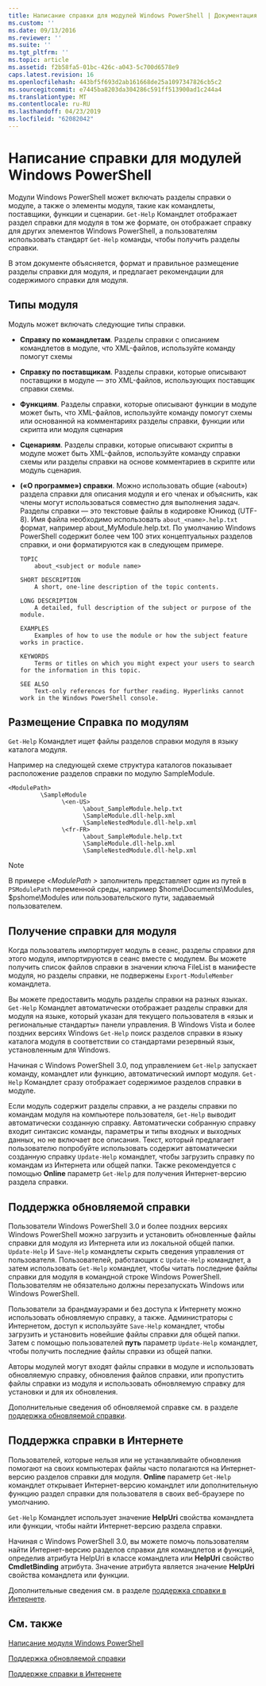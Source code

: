 ```yaml
---
title: Написание справки для модулей Windows PowerShell | Документация Майкрософт
ms.custom: ''
ms.date: 09/13/2016
ms.reviewer: ''
ms.suite: ''
ms.tgt_pltfrm: ''
ms.topic: article
ms.assetid: f2b58fa5-01bc-426c-a043-5c700d6578e9
caps.latest.revision: 16
ms.openlocfilehash: 443bf5f693d2ab161668de25a1097347826cb5c2
ms.sourcegitcommit: e7445ba8203da304286c591ff513900ad1c244a4
ms.translationtype: MT
ms.contentlocale: ru-RU
ms.lasthandoff: 04/23/2019
ms.locfileid: "62082042"
---
```

# <a name="writing-help-for-windows-powershell-modules"></a>Написание справки для модулей Windows PowerShell

Модули Windows PowerShell может включать разделы справки о модуле, а также о элементы модуля, такие как командлеты, поставщики, функции и сценарии. `Get-Help` Командлет отображает раздел справки для модуля в том же формате, он отображает справку для других элементов Windows PowerShell, а пользователям использовать стандарт `Get-Help` команды, чтобы получить разделы справки.

В этом документе объясняется, формат и правильное размещение разделы справки для модуля, и предлагает рекомендации для содержимого справки для модуля.

## <a name="types-of-module-help"></a>Типы модуля

Модуль может включать следующие типы справки.

- **Справку по командлетам**. Разделы справки с описанием командлетов в модуле, что XML-файлов, используйте команду помогут схемы

- **Справку по поставщикам**. Разделы справки, которые описывают поставщики в модуле — это XML-файлов, использующих поставщик справки схемы.

- **Функциям**. Разделы справки, которые описывают функции в модуле может быть, что XML-файлов, используйте команду помогут схемы или основанной на комментариях разделы справки, функции или скрипта или модуля сценария

- **Сценариям**. Разделы справки, которые описывают скрипты в модуле может быть XML-файлов, используйте команду справки схемы или разделы справки на основе комментариев в скрипте или модуль сценария.

- **(«О программе») справки**. Можно использовать общие («about») раздела справки для описания модуля и его членах и объяснить, как члены могут использоваться совместно для выполнения задач. Разделы справки — это текстовые файлы в кодировке Юникод (UTF-8). Имя файла необходимо использовать `about_<name>.help.txt` формат, например about_MyModule.help.txt. По умолчанию Windows PowerShell содержит более чем 100 этих концептуальных разделов справки, и они форматируются как в следующем примере.

  ```
  TOPIC
      about_<subject or module name>

  SHORT DESCRIPTION
      A short, one-line description of the topic contents.

  LONG DESCRIPTION
      A detailed, full description of the subject or purpose of the module.

  EXAMPLES
      Examples of how to use the module or how the subject feature works in practice.

  KEYWORDS
      Terms or titles on which you might expect your users to search for the information in this topic.

  SEE ALSO
      Text-only references for further reading. Hyperlinks cannot work in the Windows PowerShell console.

  ```

## <a name="placement-of-module-help"></a>Размещение Справка по модулям

`Get-Help` Командлет ищет файлы разделов справки модуля в языку каталога модуля.

Например на следующей схеме структура каталогов показывает расположение разделов справки по модулю SampleModule.

```
<ModulePath>
         \SampleModule
               \<en-US>
                     \about_SampleModule.help.txt
                     \SampleModule.dll-help.xml
                     \SampleNestedModule.dll-help.xml
               \<fr-FR>
                     \about_SampleModule.help.txt
                     \SampleModule.dll-help.xml
                     \SampleNestedModule.dll-help.xml

```

> [!NOTE]
> В примере  *\<ModulePath >* заполнитель представляет один из путей в `PSModulePath` переменной среды, например $home\Documents\Modules, $pshome\Modules или пользовательского пути, задаваемый пользователем.

## <a name="getting-module-help"></a>Получение справки для модуля

Когда пользователь импортирует модуль в сеанс, разделы справки для этого модуля, импортируются в сеанс вместе с модулем. Вы можете получить список файлов справки в значении ключа FileList в манифесте модуля, но разделы справки, не подвержены `Export-ModuleMember` командлета.

Вы можете предоставить модуль разделы справки на разных языках. `Get-Help` Командлет автоматически отображает разделы справки для модуля на языке, который указан для текущего пользователя в «язык и региональные стандарты» панели управления. В Windows Vista и более поздних версиях Windows `Get-Help` поиск разделов справки в языку каталога модуля в соответствии со стандартами резервный язык, установленным для Windows.

Начиная с Windows PowerShell 3.0, под управлением `Get-Help` запускает команду, командлет или функцию, автоматический импорт модуля. `Get-Help` Командлет сразу отображает содержимое разделов справки в модуле.

Если модуль содержит разделы справки, а не разделы справки по командам модуля на компьютере пользователя, `Get-Help` выводит автоматически созданную справку. Автоматически собранную справку входит синтаксис команды, параметры и типы входных и выходных данных, но не включает все описания. Текст, который предлагает пользователю попробуйте использовать содержит автоматически созданную справку `Update-Help` командлет, чтобы загрузить справку по командам из Интернета или общей папки. Также рекомендуется с помощью **Online** параметр `Get-Help` для получения Интернет-версию раздела справки.

## <a name="supporting-updatable-help"></a>Поддержка обновляемой справки

Пользователи Windows PowerShell 3.0 и более поздних версиях Windows PowerShell можно загрузить и установить обновленные файлы справки для модуля из Интернета или из локальной общей папки. `Update-Help` И `Save-Help` командлеты скрыть сведения управления от пользователя. Пользователей, работающих с `Update-Help` командлет, а затем использовать `Get-Help` командлет, чтобы читать последние файлы справки для модуля в командной строке Windows PowerShell. Пользователям не обязательно должны перезапускать Windows или Windows PowerShell.

Пользователи за брандмауэрами и без доступа к Интернету можно использовать обновляемую справку, а также. Администраторы с Интернетом, доступ к используйте `Save-Help` командлет, чтобы загрузить и установить новейшие файлы справки для общей папки. Затем с помощью пользователей **путь** параметр `Update-Help` командлет, чтобы получить последние файлы справки из общей папки.

Авторы модулей могут входят файлы справки в модуле и использовать обновляемую справку, обновления файлов справки, или пропустить файлы справки из модуля и использовать обновляемую справку для установки и для их обновления.

Дополнительные сведения об обновляемой справке см. в разделе [поддержка обновляемой справки](./supporting-updatable-help.md).

## <a name="supporting-online-help"></a>Поддержка справки в Интернете

Пользователей, которые нельзя или не устанавливайте обновления помогают на своих компьютерах файлы часто полагаются на Интернет-версию разделов справки для модуля. **Online** параметр `Get-Help` командлет открывает Интернет-версию командлет или дополнительную функцию раздел справки для пользователя в своих веб-браузере по умолчанию.

`Get-Help` Командлет использует значение **HelpUri** свойства командлета или функции, чтобы найти Интернет-версию раздела справки.

Начиная с Windows PowerShell 3.0, вы можете помочь пользователям найти Интернет-версию разделов справки для командлетов и функций, определив атрибута HelpUri в классе командлета или **HelpUri** свойство **CmdletBinding** атрибута. Значение атрибута является значение **HelpUri** свойства командлета или функции.

Дополнительные сведения см. в разделе [поддержка справки в Интернете](./supporting-online-help.md).

## <a name="see-also"></a>См. также

[Написание модуля Windows PowerShell](./writing-a-windows-powershell-module.md)

[Поддержка обновляемой справки](./supporting-updatable-help.md)

[Поддержке справки в Интернете](./supporting-online-help.md)